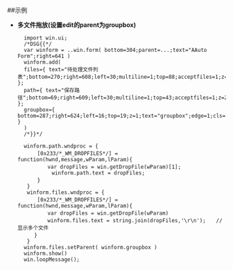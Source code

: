 ﻿


##示例
* **多文件拖放(设置edit的parent为groupbox)**

		import win.ui;
		/*DSG{{*/
		var winform = ..win.form( bottom=304;parent=...;text="AAuto Form";right=641 )
		winform.add( 
		files={ text="待处理文件列表";bottom=270;right=608;left=30;multiline=1;top=88;acceptfiles=1;z=3;edge=1;cls="edit" };
		path={ text="保存路径";bottom=69;right=609;left=30;multiline=1;top=43;acceptfiles=1;z=2;edge=1;cls="edit" };
		groupbox={ bottom=287;right=624;left=16;top=19;z=1;text="groupbox";edge=1;cls="groupbox" }
		)
		/*}}*/
		
		winform.path.wndproc = {
		 　　[0x233/*_WM_DROPFILES*/] = function(hwnd,message,wParam,lParam){ 
		 　　　　var dropFiles = win.getDropFile(wParam)[1];
		         winform.path.text = dropFiles;
		 　　}
		 }
		 winform.files.wndproc = {
		 　　[0x233/*_WM_DROPFILES*/] = function(hwnd,message,wParam,lParam){ 
		 　　　　var dropFiles = win.getDropFile(wParam) 
		 　　　　winform.files.text = string.join(dropFiles,'\r\n');　　//显示多个文件
		　　}
		 }
		winform.files.setParent( winform.groupbox )
		winform.show() 
		win.loopMessage();
